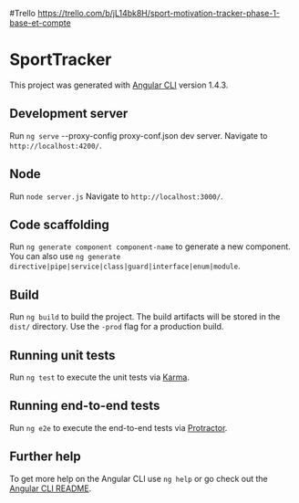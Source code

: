 #Trello
https://trello.com/b/jL14bk8H/sport-motivation-tracker-phase-1-base-et-compte

# SportTracker

This project was generated with [Angular CLI](https://github.com/angular/angular-cli) version 1.4.3.

## Development server

Run `ng serve` --proxy-config proxy-conf.json dev server. Navigate to `http://localhost:4200/`.

## Node

Run `node server.js` Navigate to `http://localhost:3000/`.

## Code scaffolding

Run `ng generate component component-name` to generate a new component. You can also use `ng generate directive|pipe|service|class|guard|interface|enum|module`.

## Build

Run `ng build` to build the project. The build artifacts will be stored in the `dist/` directory. Use the `-prod` flag for a production build.

## Running unit tests

Run `ng test` to execute the unit tests via [Karma](https://karma-runner.github.io).

## Running end-to-end tests

Run `ng e2e` to execute the end-to-end tests via [Protractor](http://www.protractortest.org/).

## Further help

To get more help on the Angular CLI use `ng help` or go check out the [Angular CLI README](https://github.com/angular/angular-cli/blob/master/README.md).
